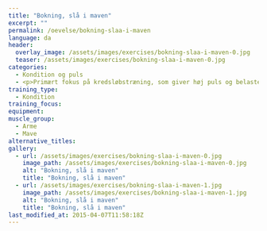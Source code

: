 ```yaml
---
title: "Bokning, slå i maven"
excerpt: ""
permalink: /oevelse/bokning-slaa-i-maven
language: da
header:
  overlay_image: /assets/images/exercises/bokning-slaa-i-maven-0.jpg
  teaser: /assets/images/exercises/bokning-slaa-i-maven-0.jpg
categories:
  - Kondition og puls
  - <p>Primært fokus på kredsløbstræning, som giver høj puls og belaster det aerobe system maksimalt.</p>
training_type: 
  - Kondition
training_focus: 
equipment:
muscle_group:
  - Arme
  - Mave
alternative_titles:
gallery:
  - url: /assets/images/exercises/bokning-slaa-i-maven-0.jpg
    image_path: /assets/images/exercises/bokning-slaa-i-maven-0.jpg
    alt: "Bokning, slå i maven"
    title: "Bokning, slå i maven"
  - url: /assets/images/exercises/bokning-slaa-i-maven-1.jpg
    image_path: /assets/images/exercises/bokning-slaa-i-maven-1.jpg
    alt: "Bokning, slå i maven"
    title: "Bokning, slå i maven"
last_modified_at: 2015-04-07T11:58:18Z
---
```



